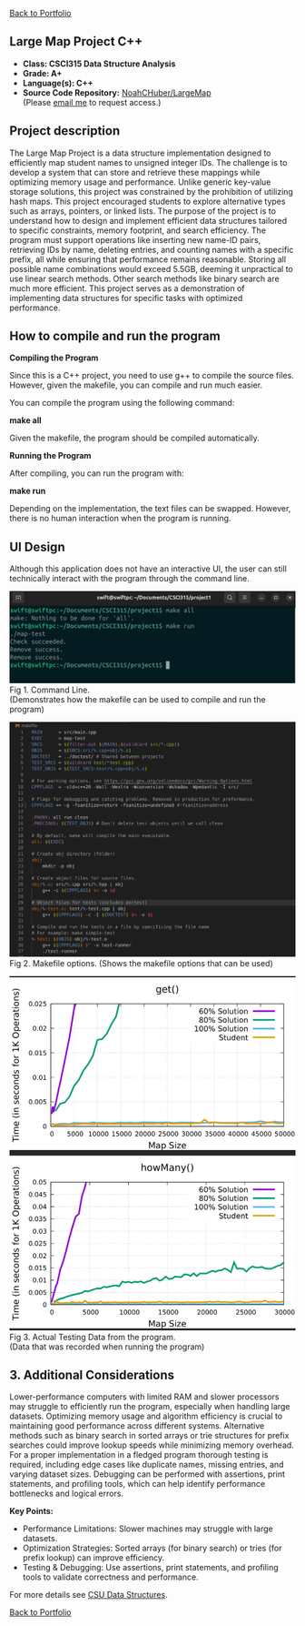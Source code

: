 [Back to Portfolio](../)

## Large Map Project C++

-   **Class: CSCI315 Data Structure Analysis** 
-   **Grade: A+** 
-   **Language(s): C++** 
-   **Source Code Repository:** [NoahCHuber/LargeMap](https://github.com/NoahCHuber/LargeMap)  
    (Please [email me](mailto:hubercnoah@gmail.com?subject=GitHub%20Access) to request access.)

## Project description

The Large Map Project is a data structure implementation designed to efficiently map student names to unsigned integer IDs. The challenge is to develop a system that can store and retrieve these mappings while optimizing memory usage and performance. Unlike generic key-value storage solutions, this project was constrained by the prohibition of utilizing hash maps. This project encouraged students to explore alternative types such as arrays, pointers, or linked lists. The purpose of the project is to understand how to design and implement efficient data structures tailored to specific constraints, memory footprint, and search efficiency. The program must support operations like inserting new name-ID pairs, retrieving IDs by name, deleting entries, and counting names with a specific prefix, all while ensuring that performance remains reasonable. Storing all possible name combinations would exceed 5.5GB, deeming it unpractical to use linear search methods. Other search methods like binary search are much more efficient. This project serves as a demonstration of implementing data structures for specific tasks with optimized performance. 

## How to compile and run the program

**Compiling the Program**

Since this is a C++ project, you need to use g++ to compile the source files. 
However, given the makefile, you can compile and run much easier.

You can compile the program using the following command:

**make all**

Given the makefile, the program should be compiled automatically.

**Running the Program**

After compiling, you can run the program with:

**make run**

Depending on the implementation, the text files can be swapped. 
However, there is no human interaction when the program is running. 

## UI Design

Although this application does not have an interactive UI, the user can still technically interact with the program through the command line. 

![screenshot](/images/CommandLine.png)  
Fig 1. Command Line.     
(Demonstrates how the makefile can be used to compile and run the program)

![screenshot](/images/Makefile.png)
Fig 2. Makefile options. (Shows the makefile options that can be used)

![screenshot](/images/MAP.png)  
Fig 3. Actual Testing Data from the program.     
(Data that was recorded when running the program)

## 3. Additional Considerations

Lower-performance computers with limited RAM and slower processors may struggle to efficiently run the program, especially when handling large datasets. Optimizing memory usage and algorithm efficiency is crucial to maintaining good performance across different systems. 
Alternative methods such as binary search in sorted arrays or trie structures for prefix searches could improve lookup speeds while minimizing memory overhead. For a proper implementation in a fledged program thorough testing is required, including edge cases like duplicate names, missing entries, and varying dataset sizes.
Debugging can be performed with assertions, print statements, and profiling tools, which can help identify performance bottlenecks and logical errors.

**Key Points:**
- Performance Limitations: Slower machines may struggle with large datasets.
- Optimization Strategies: Sorted arrays (for binary search) or tries (for prefix lookup) can improve efficiency.
- Testing & Debugging: Use assertions, print statements, and profiling tools to validate correctness and performance.

For more details see [CSU Data Structures](https://github.com/csu-cs/CSCI-315-2024-Fall).

[Back to Portfolio](../)
